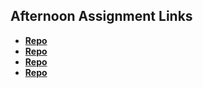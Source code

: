 ## Afternoon Assignment Links

* **[Repo](https://github.com/HiNubby/summer2023_coolsite)**
* **[Repo](https://github.com/HiNubby/summer2023_clonesite)**
* **[Repo](https://github.com/HiNubby/2023summer_knightstudios)**
* **[Repo](https://github.com/HiNubby/<ASSIGNMENT_REPO>)**
